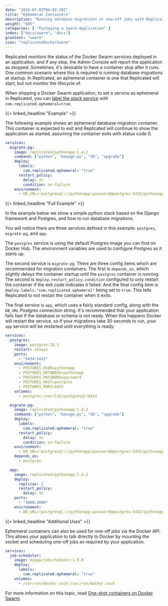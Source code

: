 ```yaml
---
date: "2016-07-03T04:02:20Z"
title: "Ephemeral Containers"
description: "Running database migrations or one-off jobs with Replicated and Docker Swarm."
weight: "605"
categories: [ "Packaging a Swarm Application" ]
index: ["docs/swarm", "docs"]
gradient: "swarm"
icon: "replicatedDockerSwarm"
---
```


Replicated monitors the status of the Docker Swarm services deployed in an application, and if any stop, the Admin Console will report the application as stopped. Sometimes, it's desirable to have a container stop after it runs. One common scenario where this is required is running database migrations at startup. In Replicated, an ephemeral container is one that Replicated will start, but not monitor the lifecycle of.

When shipping a Docker Swarm application, to set a service as ephemeral in Replicated, you can [label the stack service](https://docs.docker.com/compose/compose-file/#labels-1) with `com.replicated.ephemeral=true`.

{{< linked_headline "Example" >}}

The following example shows an ephemeral database migration container. This container is expected to exit and Replicated will continue to show the application as started, assuming the container exits with status code 0.

```yaml
services:
  migrate-pg:
    image: replicated/pythonapp:1.4.2
    command: ["python", "manage.py", "db", "upgrade"]
    deploy:
      labels:
        com.replicated.ephemeral: "true"
      restart_policy:
        delay: 3s
        condition: on-failure
    environment:
      - DB_URL="postgresql://pythonapp:password@postgres:5432/pythonapp"
```

{{< linked_headline "Full Example" >}}

In the example below we show a simple python stack based on the Django framework and Postgres, and how to run database migrations.

You will notice there are three services defined in this example: `postgres`, `migrate-pg`, and `app`.

The `postgres` service is using the default Postgres image you can find on Docker Hub. The environment variables are used to configure Postgres as it starts up.

The second service is `migrate-pg`. There are three config items which are recommended for migration containers. The first is `depends_on`, which slightly delays the container startup until the `postgres` container is running. The second is `deploy.restart_policy.condition` configured to only restart the container if the exit code indicates it failed. And the final config item is `deploy.labels."com.replicated.ephemeral"` being set to `true`. This tells Replicated to not restart the container when it exits.

The final service is `app`, which uses a fairly standard config, along with the `DB_URL` Postgres connection string. It's recommended that your application fails fast if the database or schema is not ready. When this happens Docker will restart the service, so if your migrations take 30 seconds to run, your `app` service will be restarted until everything is ready.


```yaml
services:
  postgres:
    image: postgres:10.1
    restart: always
    ports:
      - "5434:5432"
    environment:
      - POSTGRES_USER=pythonapp
      - POSTGRES_DATABASE=pythonapp
      - POSTGRES_PASSWORD=password
      - POSTGRES_HOST=postgres
      - POSTGRES_PORT=5432
    volumes:
      - postgres:/var/lib/postgresql/data

  migrate-pg:
    image: replicated/pythonapp:1.4.2
    command: ["python", "manage.py", "db", "upgrade"]
    deploy:
      labels:
        com.replicated.ephemeral: "true"
      restart_policy:
        delay: 3s
        condition: on-failure
    environment:
      - DB_URL="postgresql://pythonapp:password@postgres:5432/pythonapp"
    depends_on:
      - postgres

  app:
    image: replicated/pythonapp:1.4.2
    deploy:
      replicas: 2
      restart_policy:
        delay: 3s
    ports:
      - "5000:3000"
    environment:
      - DB_URL="postgresql://pythonapp:password@postgres:5432/pythonapp"
```

{{< linked_headline "Additional Uses" >}}

Ephemeral containers can also be used for one-off jobs via the Docker API. This allows your application to talk directly to Docker by mounting the socket and scheduling one-off jobs as required by your application.

```yaml
services:
  job-scheduler:
    image: myapp/jobscheduler:1.0.0
    deploy:
      labels:
        com.replicated.ephemeral: "true"
    volumes:
      - /var/run/docker.sock:/var/run/docker.sock
```

For more information on this topic, read [One-shot containers on Docker Swarm](https://blog.alexellis.io/containers-on-swarm/).